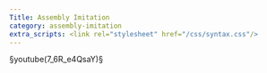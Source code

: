 ```yaml
---
Title: Assembly Imitation
category: assembly-imitation
extra_scripts: <link rel="stylesheet" href="/css/syntax.css"/>
---
```


§youtube(7_6R_e4QsaY)§

